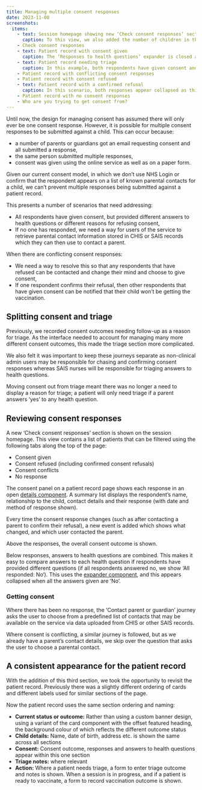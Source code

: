 ```yaml
---
title: Managing multiple consent responses
date: 2023-11-08
screenshots:
  items:
    - text: Session homepage showing new ‘Check consent responses’ section
      caption: To this view, we also added the number of children in the session cohort, and a brief summary below the link to each section.
    - Check consent responses
    - text: Patient record with consent given
      caption: The ‘Responses to health questions’ expander is closed as all respondents answered ‘No’.
    - text: Patient record needing triage
      caption: In this example, both respondents have given consent and provided differing answers to health questions. Their answers are shown together under an expanded ‘Responses to health questions’ section. This makes it easier to compare responses during triage.
    - Patient record with conflicting consent responses
    - Patient record with consent refused
    - text: Patient record with a confirmed refusal
      caption: In this scenario, both responses appear collapsed as this record now has an overall outcome. Reasons for refusal appear in the summary at the top of the page.
    - Patient record with no consent responses
    - Who are you trying to get consent from?
---
```


Until now, the design for managing consent has assumed there will only ever be one consent response. However, it is possible for multiple consent responses to be submitted against a child. This can occur because:

- a number of parents or guardians got an email requesting consent and all submitted a response,
- the same person submitted multiple responses,
- consent was given using the online service as well as on a paper form.

Given our current consent model, in which we don’t use NHS Login or confirm that the respondent appears on a list of known parental contacts for a child, we can’t prevent multiple responses being submitted against a patient record.

This presents a number of scenarios that need addressing:

- All respondents have given consent, but provided different answers to health questions or different reasons for refusing consent,
- If no one has responded, we need a way for users of the service to retrieve parental contact information stored in CHIS or SAIS records which they can then use to contact a parent.

When there are conflicting consent responses:

- We need a way to resolve this so that any respondents that have refused can be contacted and change their mind and choose to give consent,
- If one respondent confirms their refusal, then other respondents that have given consent can be notified that their child won’t be getting the vaccination.

## Splitting consent and triage

Previously, we recorded consent outcomes needing follow-up as a reason for triage. As the interface needed to account for managing many more different consent outcomes, this made the triage section more complicated.

We also felt it was important to keep these journeys separate as non-clinical admin users may be responsible for chasing and confirming consent responses whereas SAIS nurses will be responsible for triaging answers to health questions.

Moving consent out from triage meant there was no longer a need to display a reason for triage; a patient will only need triage if a parent answers ‘yes’ to any health question.

## Reviewing consent responses

A new ‘Check consent responses’ section is shown on the session homepage. This view contains a list of patients that can be filtered using the following tabs along the top of the page:

- Consent given
- Consent refused (including confirmed consent refusals)
- Consent conflicts
- No response

The consent panel on a patient record page shows each response in an open [details component](https://service-manual.nhs.uk/design-system/components/details). A summary list displays the respondent’s name, relationship to the child, contact details and their response (with date and method of response shown).

Every time the consent response changes (such as after contacting a parent to confirm their refusal), a new event is added which shows what changed, and which user contacted the parent.

Above the responses, the overall consent outcome is shown.

Below responses, answers to health questions are combined. This makes it easy to compare answers to each health question if respondents have provided different questions (if all respondents answered no, we show ‘All responded: No‘). This uses the [expander component](https://service-manual.nhs.uk/design-system/components/expander), and this appears collapsed when all the answers given are ‘No’.

### Getting consent

Where there has been no response, the ‘Contact parent or guardian’ journey asks the user to choose from a predefined list of contacts that may be available on the service via data uploaded from CHIS or other SAIS records.

Where consent is conflicting, a similar journey is followed, but as we already have a parent’s contact details, we skip over the question that asks the user to choose a parental contact.

## A consistent appearance for the patient record

With the addition of this third section, we took the opportunity to revisit the patient record. Previously there was a slightly different ordering of cards and different labels used for similar sections of the page.

Now the patient record uses the same section ordering and naming:

- **Current status or outcome:** Rather than using a custom banner design, using a variant of the card component with the offset featured heading, the background colour of which reflects the different outcome status
- **Child details:** Name, date of birth, address etc. is shown the same across all sections
- **Consent:** Consent outcome, responses and answers to health questions appear within this one section
- **Triage notes:** where relevant
- **Action:** Where a patient needs triage, a form to enter triage outcome and notes is shown. When a session is in progress, and if a patient is ready to vaccinate, a form to record vaccination outcome is shown.
